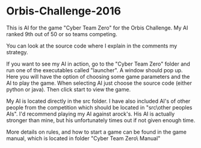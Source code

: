 # Orbis-Challenge-2016

This is AI for the game "Cyber Team Zero" for the Orbis Challenge.
My AI ranked 9th out of 50 or so teams competing.

You can look at the source code where I explain in the comments my strategy.

If you want to see my AI in action, go to the "Cyber Team Zero" folder and run one of the executables called "launcher".
A window should pop up. Here you will have the option of choosing some game parameters and the AI to play the game. 
When selecting AI just choose the source code (either python or java). Then click start to view the game.

My AI is located directly in the src folder. I have also included AI's of other people from the competition which should be
located in "src\other peoples AIs". I'd recommend playing my AI against arock's. His AI is actually stronger than mine, but his unfortunately
times out if not given enough time.

More details on rules, and how to start a game can be found in the game manual, which is located in folder "Cyber Team Zero\ Manual"
